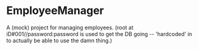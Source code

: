 # EmployeeManager

A (mock) project for managing employees.
(root at iD#001//password:password is used to get the DB going -- 'hardcoded' in to actually be able to use the damn thing.)

